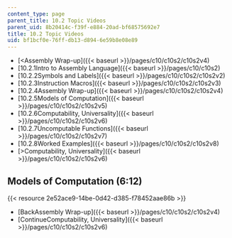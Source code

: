```yaml
---
content_type: page
parent_title: 10.2 Topic Videos
parent_uid: 8b20414c-f39f-e884-20ad-bf68575692e7
title: 10.2 Topic Videos
uid: bf1bcf0e-76ff-db13-d894-6e59b8e08e89
---
```


*   [\<Assembly Wrap-up]({{< baseurl >}}/pages/c10/c10s2/c10s2v4)
*   [10.2.1Intro to Assembly Language]({{< baseurl >}}/pages/c10/c10s2)
*   [10.2.2Symbols and Labels]({{< baseurl >}}/pages/c10/c10s2/c10s2v2)
*   [10.2.3Instruction Macros]({{< baseurl >}}/pages/c10/c10s2/c10s2v3)
*   [10.2.4Assembly Wrap-up]({{< baseurl >}}/pages/c10/c10s2/c10s2v4)
*   [10.2.5Models of Computation]({{< baseurl >}}/pages/c10/c10s2/c10s2v5)
*   [10.2.6Computability, Universality]({{< baseurl >}}/pages/c10/c10s2/c10s2v6)
*   [10.2.7Uncomputable Functions]({{< baseurl >}}/pages/c10/c10s2/c10s2v7)
*   [10.2.8Worked Examples]({{< baseurl >}}/pages/c10/c10s2/c10s2v8)
*   [\>Computability, Universality]({{< baseurl >}}/pages/c10/c10s2/c10s2v6)

Models of Computation (6:12)
----------------------------

{{< resource 2e52ace9-14be-0d42-d385-f78452aae86b >}}

*   [BackAssembly Wrap-up]({{< baseurl >}}/pages/c10/c10s2/c10s2v4)
*   [ContinueComputability, Universality]({{< baseurl >}}/pages/c10/c10s2/c10s2v6)